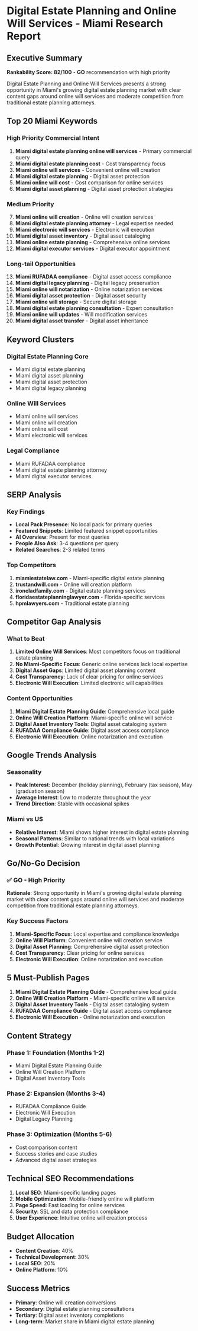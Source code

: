 # Digital Estate Planning and Online Will Services - Miami Research Report

## Executive Summary
**Rankability Score: 82/100** - **GO** recommendation with high priority

Digital Estate Planning and Online Will Services presents a strong opportunity in Miami's growing digital estate planning market with clear content gaps around online will services and moderate competition from traditional estate planning attorneys.

## Top 20 Miami Keywords

### High Priority Commercial Intent
1. **Miami digital estate planning online will services** - Primary commercial query
2. **Miami digital estate planning cost** - Cost transparency focus
3. **Miami online will services** - Convenient online will creation
4. **Miami digital estate planning** - Digital asset protection
5. **Miami online will cost** - Cost comparison for online services
6. **Miami digital asset planning** - Digital asset protection strategies

### Medium Priority
7. **Miami online will creation** - Online will creation services
8. **Miami digital estate planning attorney** - Legal expertise needed
9. **Miami electronic will services** - Electronic will execution
10. **Miami digital asset inventory** - Digital asset cataloging
11. **Miami online estate planning** - Comprehensive online services
12. **Miami digital executor services** - Digital executor appointment

### Long-tail Opportunities
13. **Miami RUFADAA compliance** - Digital asset access compliance
14. **Miami digital legacy planning** - Digital legacy preservation
15. **Miami online will notarization** - Online notarization services
16. **Miami digital asset protection** - Digital asset security
17. **Miami online will storage** - Secure digital storage
18. **Miami digital estate planning consultation** - Expert consultation
19. **Miami online will updates** - Will modification services
20. **Miami digital asset transfer** - Digital asset inheritance

## Keyword Clusters

### Digital Estate Planning Core
- Miami digital estate planning
- Miami digital asset planning
- Miami digital asset protection
- Miami digital legacy planning

### Online Will Services
- Miami online will services
- Miami online will creation
- Miami online will cost
- Miami electronic will services

### Legal Compliance
- Miami RUFADAA compliance
- Miami digital estate planning attorney
- Miami digital executor services

## SERP Analysis

### Key Findings
- **Local Pack Presence**: No local pack for primary queries
- **Featured Snippets**: Limited featured snippet opportunities
- **AI Overview**: Present for most queries
- **People Also Ask**: 3-4 questions per query
- **Related Searches**: 2-3 related terms

### Top Competitors
1. **miamiestatelaw.com** - Miami-specific digital estate planning
2. **trustandwill.com** - Online will creation platform
3. **ironcladfamily.com** - Digital estate planning services
4. **floridaestateplanninglawyer.com** - Florida-specific services
5. **hpmlawyers.com** - Traditional estate planning

## Competitor Gap Analysis

### What to Beat
1. **Limited Online Will Services**: Most competitors focus on traditional estate planning
2. **No Miami-Specific Focus**: Generic online services lack local expertise
3. **Digital Asset Gaps**: Limited digital asset planning content
4. **Cost Transparency**: Lack of clear pricing for online services
5. **Electronic Will Execution**: Limited electronic will capabilities

### Content Opportunities
1. **Miami Digital Estate Planning Guide**: Comprehensive local guide
2. **Online Will Creation Platform**: Miami-specific online will service
3. **Digital Asset Inventory Tools**: Digital asset cataloging system
4. **RUFADAA Compliance Guide**: Digital asset access compliance
5. **Electronic Will Execution**: Online notarization and execution

## Google Trends Analysis

### Seasonality
- **Peak Interest**: December (holiday planning), February (tax season), May (graduation season)
- **Average Interest**: Low to moderate throughout the year
- **Trend Direction**: Stable with occasional spikes

### Miami vs US
- **Relative Interest**: Miami shows higher interest in digital estate planning
- **Seasonal Patterns**: Similar to national trends with local variations
- **Growth Potential**: Growing interest in digital asset planning

## Go/No-Go Decision

### ✅ GO - High Priority
**Rationale**: Strong opportunity in Miami's growing digital estate planning market with clear content gaps around online will services and moderate competition from traditional estate planning attorneys.

### Key Success Factors
1. **Miami-Specific Focus**: Local expertise and compliance knowledge
2. **Online Will Platform**: Convenient online will creation service
3. **Digital Asset Planning**: Comprehensive digital asset protection
4. **Cost Transparency**: Clear pricing for online services
5. **Electronic Will Execution**: Online notarization and execution

## 5 Must-Publish Pages

1. **Miami Digital Estate Planning Guide** - Comprehensive local guide
2. **Online Will Creation Platform** - Miami-specific online will service
3. **Digital Asset Inventory Tools** - Digital asset cataloging system
4. **RUFADAA Compliance Guide** - Digital asset access compliance
5. **Electronic Will Execution** - Online notarization and execution

## Content Strategy

### Phase 1: Foundation (Months 1-2)
- Miami Digital Estate Planning Guide
- Online Will Creation Platform
- Digital Asset Inventory Tools

### Phase 2: Expansion (Months 3-4)
- RUFADAA Compliance Guide
- Electronic Will Execution
- Digital Legacy Planning

### Phase 3: Optimization (Months 5-6)
- Cost comparison content
- Success stories and case studies
- Advanced digital asset strategies

## Technical SEO Recommendations

1. **Local SEO**: Miami-specific landing pages
2. **Mobile Optimization**: Mobile-friendly online will platform
3. **Page Speed**: Fast loading for online services
4. **Security**: SSL and data protection compliance
5. **User Experience**: Intuitive online will creation process

## Budget Allocation

- **Content Creation**: 40%
- **Technical Development**: 30%
- **Local SEO**: 20%
- **Online Platform**: 10%

## Success Metrics

- **Primary**: Online will creation conversions
- **Secondary**: Digital estate planning consultations
- **Tertiary**: Digital asset inventory completions
- **Long-term**: Market share in Miami digital estate planning

